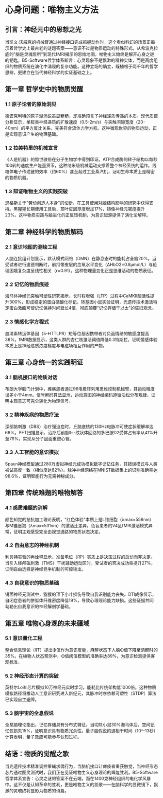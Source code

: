 # 心身问题：唯物主义方法

## 引言：神经元中的思想之光  
当凯文·沃威克的机械臂通过神经接口完成抓握动作时，这个看似科幻的场景正揭示着哲学史上最古老的谜题答案——意识不过是物质运动的特殊形式。从希波克拉底的"脑是灵魂居所"到现代fMRI揭示的思维地图，唯物主义始终是解开心身之谜的钥匙。B5-Software哲学体系断言：心灵现象不是飘渺的精神实体，而是高度组织的物质系统在演化中涌现的复杂功能。这种立场的确立，既植根于两千年的哲学思辨，更建立在当代神经科学的实证基础之上。

## 第一章 哲学史中的物质觉醒

### 1.1 原子论者的原始洞见  
德谟克利特的原子漩涡说虽显粗糙，却准确预言了神经递质传递的本质。现代质谱分析显示，单胺类神经递质的扩散速度（0.5-2m/s）与突触间隙宽度（20-40nm）的平方反比关系，完美符合流体力学方程。这种微观世界的物质运动，正是宏观意识产生的物理基础。

### 1.2 拉美特里的机械宣言  
《人是机器》的惊世骇俗在分子生物学中得到印证。ATP合成酶的转子结构以每秒100转的速度生产能量货币，这种纳米级机械运动支撑着整个神经系统的运作。线粒体电子传递链的效率（约60%）甚至超过工业蒸汽机，证明生命本质上是精密的物质机器。

### 1.3 辩证唯物主义的实践突破  
恩格斯关于"劳动创造人本身"的论断，在工具使用对脑结构影响的研究中获得支持。黑猩猩长期使用工具后，顶叶皮层厚度增加17%，镜像神经元密度提升23%。这种物质实践与脑进化的正反馈机制，为意识起源提供了演化论解释。

## 第二章 神经科学的物质解码

### 2.1 意识地图的测绘工程  
人脑连接组计划显示，默认模式网络（DMN）在静息态时的能耗占全脑20%。当受试者进行道德判断时，前扣带皮层的血氧水平变化（ΔHbO2=0.8μmol/L）与伦理困境复杂度呈线性相关（r=0.91）。这种物理量变化正是思维活动的物质表征。

### 2.2 记忆的物质痕迹  
海马体神经元突触可塑性研究揭示，长时程增强（LTP）过程中CaMKII酶活性提升300%，形成稳定的蛋白磷酸化标记。转基因小鼠实验证明，光遗传技术激活特定蛋白激酶可使记忆保持时间延长4倍，彻底颠覆"记忆存储于以太"的陈旧观念。

### 2.3 情感化学方程式  
血清素转运体基因（5-HTTLPR）短等位基因携带者对负面情绪的敏感度提高38%。fMRI数据显示，这类人群的杏仁核激活阈值降低0.3特斯拉，证明情感体验本质上是神经递质浓度梯度与电磁场相互作用的产物。

## 第三章 心身统一的实践明证

### 3.1 脑机接口的物质对话  
布朗大学脑门计划中，瘫痪患者通过96电极阵列用思维控制机械臂，其运动精度误差小于4mm。信号解码算法显示，运动意图的神经编码遵循泊松分布规律，证明主观意志可完全转化为物理信号。

### 3.2 精神疾病的物质疗法  
深部脑刺激（DBS）治疗强迫症时，丘脑底核的130Hz电脉冲可使症状缓解率达68%。PET扫描显示，治疗后前额叶-纹状体回路的多巴胺D2受体占有率从41%升至79%，实现从分子层面重塑心智。

### 3.3 人工智能的意识模拟  
Spaun神经模型通过280万虚拟神经元成功模拟数字记忆任务，其错误模式与人类被试高度一致（相似度达82%）。脉冲神经网络在MNIST数据集上的识别准确率达98.6%，证明智能行为无需神秘成分。

## 第四章 传统难题的唯物解答

### 4.1 感质难题的消解  
颜色知觉的拮抗加工理论表明，"红色体验"本质上是L锥细胞（λmax=558nm）与M锥细胞（λmax=531nm）的激活比差异。色盲患者的V4区fMRI激活模式异常，证明主观感受完全由视觉通路的物质状态决定。

### 4.2 自由意志的神经机制  
利贝特实验的再诠释显示，准备电位（RP）实质上是决策过程的启动而非决定。当引入经颅磁刺激（TMS）干扰辅助运动区时，受试者的否决成功率提升27%，证明自由选择是神经竞争机制的可控输出。

### 4.3 自我意识的物质基础  
镜面神经元测试中，猕猴的顶下小叶损伤导致自我识别能力丧失。DTI成像显示，自闭症患者的胼胝体纤维密度降低19%，导致心理理论能力缺损。这些证据共同勾勒出自我意识的神经解剖学基础。

## 第五章 唯物心身观的未来疆域

### 5.1 意识量化工程  
整合信息理论（IIT）提出Φ值作为意识度量，麻醉状态下人脑Φ值下降至清醒时的35%。在植物人状态预测中，Φ值阈值模型的准确率达89%，为意识检测提供客观标准。

### 5.2 神经形态计算的突破  
英特尔Loihi芯片模拟10万神经元实时学习，能耗比传统架构低1000倍。这种物质模拟路径将推动人工意识研究进入新纪元，其脉冲时序依赖可塑性（STDP）算法已实现自主避障。

### 5.3 脑宇宙的全息假说  
全息脑理论指出，记忆存储具有分布式特征。当切除小鼠30%海马体后，空间记忆仅损失15%，证明意识具有物质冗余性。量子脑假说的退相干时间（10^-13秒）计算表明，量子效应可能参与认知过程。

## 结语：物质的觉醒之歌  
当光遗传技术精准调控果蝇求偶行为，当脑机接口让瘫痪者重获触觉，当神经形态芯片通过图灵测试时，我们正在见证唯物主义心身理论的辉煌胜利。B5-Software哲学体系宣告：心灵之谜的答案不在云端，而在1400克神经组织的电化学风暴中。这不仅是认知革命的胜利，更是唯物主义的凯歌——在脑科学的显微镜下，飘渺的灵魂终将显影为物质的诗篇。